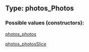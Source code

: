 ## Type: photos\_Photos  

### Possible values (constructors):

[photos\_photos](../constructors/photos\_photos.md)  

[photos\_photosSlice](../constructors/photos\_photosSlice.md)  

